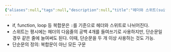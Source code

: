 ```yaml
---
{"aliases":null,"tags":null,"description":null,"title":"헤더와 스위트(suite) {python}","created":"2023-08-11T19:40:30","updated":"2023-08-11T19:40:33","dg-publish":true,"permalink":"/docs/헤더와 스위트(suite) {python}/","dgPassFrontmatter":true}
---
```



- if, function, loop 등 복합문은 `:`를 기준으로 헤더와 스위트로 나뉘어진다.
- 스위트는 평시에는 헤더의 다음줄의 공백 4개를 들여쓰기로 사용하지만, 단순문일 경우 같은 줄에 늘여써도 된다. 이때, 단순문을 두 개 이상 사용하는 것도 가능.
- 단순문의 정의: 복합문이 아닌 모든 구문
